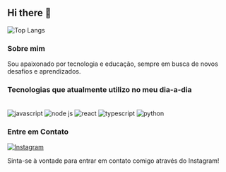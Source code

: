 ## Hi there 👋

![Top Langs](https://github-readme-stats.vercel.app/api/top-langs/?username=Lipao12&layout=compact&theme=dracula&hide=jupyter%20notebook,html)

### Sobre mim
Sou apaixonado por tecnologia e educação, sempre em busca de novos desafios e aprendizados.

### Tecnologias que atualmente utilizo no meu dia-a-dia
<div style="display: inline_block"><br>
  <img align="center" alt="javascript" src="https://img.shields.io/badge/JavaScript-323330?style=for-the-badge&logo=javascript&logoColor=F7DF1E"/>
  <img align="center" alt="node js" src="https://img.shields.io/badge/Node.js-43853D?style=for-the-badge&logo=node.js&logoColor=white"/>
  <img align="center" alt="react" src="https://img.shields.io/badge/React-20232A?style=for-the-badge&logo=react&logoColor=61DAFB"/>
  <img align="center" alt="typescript" src="https://img.shields.io/badge/TypeScript-007ACC?style=for-the-badge&logo=typescript&logoColor=white"/>
  <img align="center" alt="python" src="https://img.shields.io/badge/Python-14354C?style=for-the-badge&logo=python&logoColor=white"/>
</div>

### Entre em Contato
[![Instagram](https://img.shields.io/badge/Instagram-E4405F?style=for-the-badge&logo=instagram&logoColor=white)](https://www.instagram.com/filipe.1212/)


Sinta-se à vontade para entrar em contato comigo através do Instagram!


<!--
**Lipao12/Lipao12** is a ✨ _special_ ✨ repository because its `README.md` (this file) appears on your GitHub profile.

Here are some ideas to get you started:

- 🔭 I’m currently working on ...
- 🌱 I’m currently learning ...
- 👯 I’m looking to collaborate on ...
- 🤔 I’m looking for help with ...
- 💬 Ask me about ...
- 📫 How to reach me: ...
- 😄 Pronouns: ...
- ⚡ Fun fact: ...
-->
